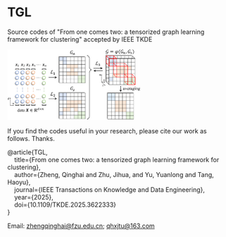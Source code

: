 # TGL

Source codes of "From one comes two: a tensorized graph learning framework for clustering" accepted by IEEE TKDE

<img src="./Overview_Framework.png" width="60%">

If you find the codes useful in your research, please cite our work as follows. Thanks.

@article\{TGL,<br/>
      &nbsp;&nbsp;&nbsp;&nbsp;title=\{From one comes two: a tensorized graph learning framework for clustering\},<br/>
      &nbsp;&nbsp;&nbsp;&nbsp;author=\{Zheng, Qinghai and Zhu, Jihua, and Yu, Yuanlong and Tang, Haoyu\},<br/>
      &nbsp;&nbsp;&nbsp;&nbsp;journal=\{IEEE Transactions on Knowledge and Data Engineering\},<br/>
      &nbsp;&nbsp;&nbsp;&nbsp;year=\{2025\},<br/>
      &nbsp;&nbsp;&nbsp;&nbsp;doi=\{10.1109/TKDE.2025.3622333\}<br/>
\}<br/>

Email: zhengqinghai@fzu.edu.cn; qhxjtu@163.com

